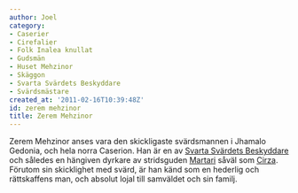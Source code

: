 ```yaml
---
author: Joel
category:
- Caserier
- Cirefalier
- Folk Inalea knullat
- Gudsmän
- Huset Mehzinor
- Skäggon
- Svarta Svärdets Beskyddare
- Svärdsmästare
created_at: '2011-02-16T10:39:48Z'
id: zerem mehzinor
title: Zerem Mehzinor
---
```

Zerem Mehzinor anses vara den skickligaste svärdsmannen i Jhamalo Gedonia, och hela norra Caserion. Han är en av [Svarta Svärdets Beskyddare] och således en hängiven dyrkare av stridsguden [Martari] såväl som [Cirza]. Förutom sin skicklighet med svärd, är han känd som en hederlig och rättskaffens man, och absolut lojal till samväldet och sin familj.

  [Svarta Svärdets Beskyddare]: Svarta_Svärdets_Beskyddare
  [Martari]: Martari
  [Cirza]: Cirza